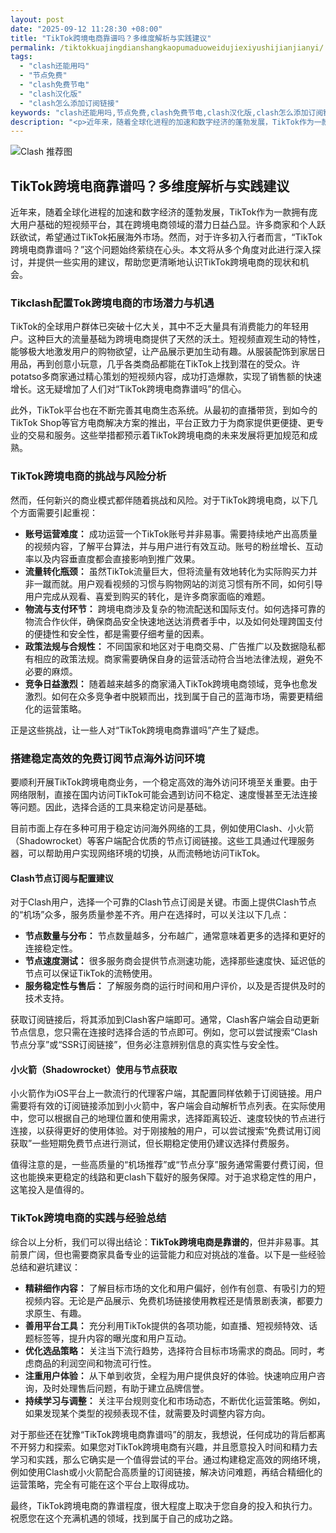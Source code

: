 ```yaml
---
layout: post
date: "2025-09-12 11:28:30 +08:00"
title: "TikTok跨境电商靠谱吗？多维度解析与实践建议"
permalink: /tiktokkuajingdianshangkaopumaduoweidujiexiyushijianjianyi/
tags:
  - "clash还能用吗"
  - "节点免费"
  - "clash免费节电"
  - "clash汉化版"
  - "clash怎么添加订阅链接"
keywords: "clash还能用吗,节点免费,clash免费节电,clash汉化版,clash怎么添加订阅链接"
description: "<p>近年来，随着全球化进程的加速和数字经济的蓬勃发展，TikTok作为一款拥有庞大用户基础的短视频平台，其在跨境电商领域的潜力日益凸显。许多商家和个人跃跃欲试，希望通过TikTok拓展海外市场。然而，对于许多初入行者而言，“TikTok跨境电商靠谱吗？”这个问题始终萦绕在心头。本文将从多个角度对此进行深入探讨，并提供一些实用的建议，帮助您更清晰地认识TikTok跨境电商的现状和机会。</p>"
---
```


![Clash 推荐图](https://clashjd.github.io/assets/img/机场节点购买.png)

## TikTok跨境电商靠谱吗？多维度解析与实践建议

<p>近年来，随着全球化进程的加速和数字经济的蓬勃发展，TikTok作为一款拥有庞大用户基础的短视频平台，其在跨境电商领域的潜力日益凸显。许多商家和个人跃跃欲试，希望通过TikTok拓展海外市场。然而，对于许多初入行者而言，“TikTok跨境电商靠谱吗？”这个问题始终萦绕在心头。本文将从多个角度对此进行深入探讨，并提供一些实用的建议，帮助您更清晰地认识TikTok跨境电商的现状和机会。</p>
<h3>Tikclash配置Tok跨境电商的市场潜力与机遇</h3>
<p>TikTok的全球用户群体已突破十亿大关，其中不乏大量具有消费能力的年轻用户。这种巨大的流量基础为跨境电商提供了天然的沃土。短视频直观生动的特性，能够极大地激发用户的购物欲望，让产品展示更加生动有趣。从服装配饰到家居日用品，再到创意小玩意，几乎各类商品都能在TikTok上找到潜在的受众。许potatso多商家通过精心策划的短视频内容，成功打造爆款，实现了销售额的快速增长。这无疑增加了人们对“TikTok跨境电商靠谱吗”的信心。</p>
<p>此外，TikTok平台也在不断完善其电商生态系统。从最初的直播带货，到如今的TikTok Shop等官方电商解决方案的推出，平台正致力于为商家提供更便捷、更专业的交易和服务。这些举措都预示着TikTok跨境电商的未来发展将更加规范和成熟。</p>
<h3>TikTok跨境电商的挑战与风险分析</h3>
<p>然而，任何新兴的商业模式都伴随着挑战和风险。对于TikTok跨境电商，以下几个方面需要引起重视：</p>
<ul>
<li><strong>账号运营难度：</strong> 成功运营一个TikTok账号并非易事。需要持续地产出高质量的视频内容，了解平台算法，并与用户进行有效互动。账号的粉丝增长、互动率以及内容垂直度都会直接影响到推广效果。</li>
<li><strong>流量转化瓶颈：</strong> 虽然TikTok流量巨大，但将流量有效地转化为实际购买力并非一蹴而就。用户观看视频的习惯与购物网站的浏览习惯有所不同，如何引导用户完成从观看、喜爱到购买的转化，是许多商家面临的难题。</li>
<li><strong>物流与支付环节：</strong> 跨境电商涉及复杂的物流配送和国际支付。如何选择可靠的物流合作伙伴，确保商品安全快速地送达消费者手中，以及如何处理跨国支付的便捷性和安全性，都是需要仔细考量的因素。</li>
<li><strong>政策法规与合规性：</strong> 不同国家和地区对于电商交易、广告推广以及数据隐私都有相应的政策法规。商家需要确保自身的运营活动符合当地法律法规，避免不必要的麻烦。</li>
<li><strong>竞争日益激烈：</strong> 随着越来越多的商家涌入TikTok跨境电商领域，竞争也愈发激烈。如何在众多竞争者中脱颖而出，找到属于自己的蓝海市场，需要更精细化的运营策略。</li>
</ul>
<p>正是这些挑战，让一些人对“TikTok跨境电商靠谱吗”产生了疑虑。</p>
<h3>搭建稳定高效的免费订阅节点海外访问环境</h3>
<p>要顺利开展TikTok跨境电商业务，一个稳定高效的海外访问环境至关重要。由于网络限制，直接在国内访问TikTok可能会遇到访问不稳定、速度慢甚至无法连接等问题。因此，选择合适的工具来稳定访问是基础。</p>
<p>目前市面上存在多种可用于稳定访问海外网络的工具，例如使用Clash、小火箭（Shadowrocket）等客户端配合优质的节点订阅链接。这些工具通过代理服务器，可以帮助用户实现网络环境的切换，从而流畅地访问TikTok。</p>
<h4>Clash节点订阅与配置建议</h4>
<p>对于Clash用户，选择一个可靠的Clash节点订阅是关键。市面上提供Clash节点的“机场”众多，服务质量参差不齐。用户在选择时，可以关注以下几点：</p>
<ul>
<li><strong>节点数量与分布：</strong> 节点数量越多，分布越广，通常意味着更多的选择和更好的连接稳定性。</li>
<li><strong>节点速度测试：</strong> 很多服务商会提供节点测速功能，选择那些速度快、延迟低的节点可以保证TikTok的流畅使用。</li>
<li><strong>服务稳定性与售后：</strong> 了解服务商的运行时间和用户评价，以及是否提供及时的技术支持。</li>
</ul>
<p>获取订阅链接后，将其添加到Clash客户端即可。通常，Clash客户端会自动更新节点信息，您只需在连接时选择合适的节点即可。例如，您可以尝试搜索“Clash节点分享”或“SSR订阅链接”，但务必注意辨别信息的真实性与安全性。</p>
<h4>小火箭（Shadowrocket）使用与节点获取</h4>
<p>小火箭作为iOS平台上一款流行的代理客户端，其配置同样依赖于订阅链接。用户需要将有效的订阅链接添加到小火箭中，客户端会自动解析节点列表。在实际使用中，您可以根据自己的地理位置和使用需求，选择距离较近、速度较快的节点进行连接，以获得更好的使用体验。对于刚接触的用户，可以尝试搜索“免费试用订阅获取”一些短期免费节点进行测试，但长期稳定使用仍建议选择付费服务。</p>
<p>值得注意的是，一些高质量的“机场推荐”或“节点分享”服务通常需要付费订阅，但这也能换来更稳定的线路和更clash下载好的服务保障。对于追求稳定性的用户，这笔投入是值得的。</p>
<h3>TikTok跨境电商的实践与经验总结</h3>
<p>综合以上分析，我们可以得出结论：<strong>TikTok跨境电商是靠谱的</strong>，但并非易事。其前景广阔，但也需要商家具备专业的运营能力和应对挑战的准备。以下是一些经验总结和避坑建议：</p>
<ul>
<li><strong>精耕细作内容：</strong> 了解目标市场的文化和用户偏好，创作有创意、有吸引力的短视频内容。无论是产品展示、免费机场链接使用教程还是情景剧表演，都要力求原生、有趣。</li>
<li><strong>善用平台工具：</strong> 充分利用TikTok提供的各项功能，如直播、短视频特效、话题标签等，提升内容的曝光度和用户互动。</li>
<li><strong>优化选品策略：</strong> 关注当下流行趋势，选择符合目标市场需求的商品。同时，考虑商品的利润空间和物流可行性。</li>
<li><strong>注重用户体验：</strong> 从下单到收货，全程为用户提供良好的体验。快速响应用户咨询，及时处理售后问题，有助于建立品牌信誉。</li>
<li><strong>持续学习与调整：</strong> 关注平台规则变化和市场动态，不断优化运营策略。例如，如果发现某个类型的视频表现不佳，就需要及时调整内容方向。</li>
</ul>
<p>对于那些还在犹豫“TikTok跨境电商靠谱吗”的朋友，我想说，任何成功的背后都离不开努力和探索。如果您对TikTok跨境电商有兴趣，并且愿意投入时间和精力去学习和实践，那么它确实是一个值得尝试的平台。通过构建稳定高效的网络环境，例如使用Clash或小火箭配合高质量的订阅链接，解决访问难题，再结合精细化的运营策略，完全有可能在这个平台上取得成功。</p>
<p>最终，TikTok跨境电商的靠谱程度，很大程度上取决于您自身的投入和执行力。祝愿您在这个充满机遇的领域，找到属于自己的成功之路。</p>